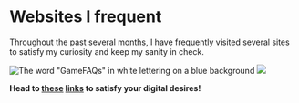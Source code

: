 <!DOCTYPE html>
# Websites I frequent

<body>
<html>

<p>Throughout the past several months, I have frequently visited several sites to satisfy my curiosity and keep my sanity in check.</p>
<img src="https://upload.wikimedia.org/wikipedia/commons/1/1c/GameFAQsLogo.png" alt="The word &quot;GameFAQs&quot; in white lettering on a blue background"/>
<img src="https://github.com/Th0u4rt1/Multipage-Website/assets/156182504/fa960a23-496a-432d-8dde-998219806c2d"/>

<b> Head to
<a href="https://gamefaqs.gamespot.com">these</a>
<a href="https://reddit.com">links</a>
<b> to satisfy your digital desires!
</body>
</html>
